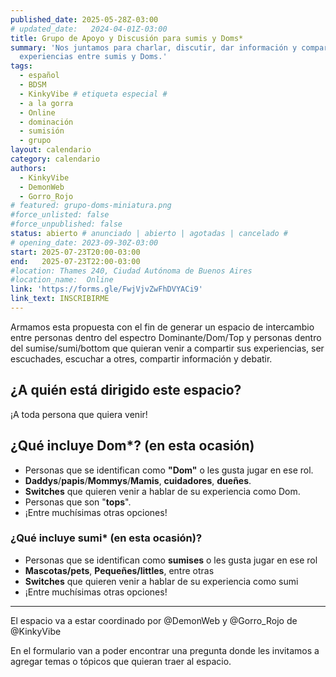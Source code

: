 ```yaml
---
published_date: 2025-05-28Z-03:00
# updated_date:   2024-04-01Z-03:00
title: Grupo de Apoyo y Discusión para sumis y Doms*
summary: 'Nos juntamos para charlar, discutir, dar información y compartir
  experiencias entre sumis y Doms.'
tags:
  - español
  - BDSM
  - KinkyVibe # etiqueta especial #
  - a la gorra
  - Online
  - dominación
  - sumisión
  - grupo
layout: calendario
category: calendario
authors:
  - KinkyVibe
  - DemonWeb
  - Gorro_Rojo
# featured: grupo-doms-miniatura.png
#force_unlisted: false
#force_unpublished: false
status: abierto # anunciado | abierto | agotadas | cancelado #
# opening_date: 2023-09-30Z-03:00
start: 2025-07-23T20:00-03:00
end:   2025-07-23T22:00-03:00
#location: Thames 240, Ciudad Autónoma de Buenos Aires
#location_name:  Online
link: 'https://forms.gle/FwjVjvZwFhDVYACi9'
link_text: INSCRIBIRME
---
```


Armamos esta propuesta con el fin de generar un espacio de intercambio entre personas dentro del espectro Dominante/Dom/Top y personas dentro del sumise/sumi/bottom que quieran venir a compartir sus experiencias, ser escuchades, escuchar a otres, compartir información y debatir.

## ¿A quién está dirigido este espacio?

¡A toda persona que quiera venir!

## ¿Qué incluye Dom\*? (en esta ocasión)

- Personas que se identifican como **"Dom"** o les gusta jugar en ese rol.
- **Daddys**/**papis**/**Mommys**/**Mamis**, **cuidadores**, **dueñes**.
- **Switches** que quieren venir a hablar de su experiencia como Dom.
- Personas que son "**tops**".
- ¡Entre muchísimas otras opciones!

### ¿Qué incluye sumi\* (en esta ocasión)?

- Personas que se identifican como **sumises** o les gusta jugar en ese rol
- **Mascotas/pets**, **Pequeñes/littles**, entre otras
- **Switches** que quieren venir a hablar de su experiencia como sumi
- ¡Entre muchísimas otras opciones!

---

El espacio va a estar coordinado por @DemonWeb y @Gorro_Rojo de @KinkyVibe

En el formulario van a poder encontrar una pregunta donde les invitamos a agregar temas o tópicos que quieran traer al espacio.

